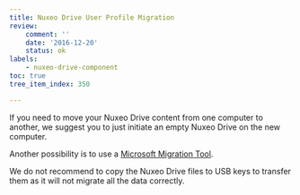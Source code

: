 ```yaml
---
title: Nuxeo Drive User Profile Migration
review:
    comment: ''
    date: '2016-12-20'
    status: ok
labels:
    - nuxeo-drive-component
toc: true
tree_item_index: 350

---
```

If you need to move your Nuxeo Drive content from one computer to another, we suggest you to just  initiate an empty Nuxeo Drive on the new computer.

Another possibility is to use a [Microsoft Migration Tool](https://technet.microsoft.com/en-us/library/cc974331).

We do not recommend to copy the Nuxeo Drive files to USB keys to transfer them as it will not migrate all the data correctly.

